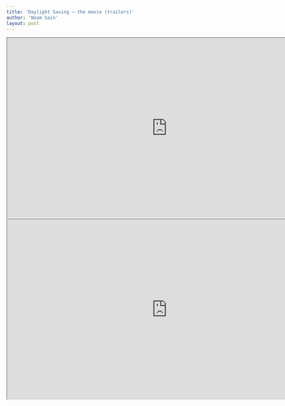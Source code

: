 ```yaml
---
title: 'Daylight Saving — the movie (trailers)'
author: 'Noam Sain'
layout: post
---
```


<iframe allowfullscreen="" height="473" src="https://www.youtube.com/embed/k4EUTMPuvHo?feature=oembed" title="Daylight Saving - Movie Trailer" width="840"></iframe>

<iframe allowfullscreen="" height="473" src="https://www.youtube.com/embed/w45QkL9blG4?feature=oembed" title="Daylight Saving: Spring Forward - Movie Trailer" width="840"></iframe>